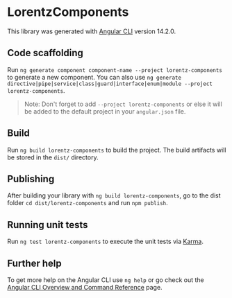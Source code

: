 # LorentzComponents

This library was generated with [Angular CLI](https://github.com/angular/angular-cli) version 14.2.0.

## Code scaffolding

Run `ng generate component component-name --project lorentz-components` to generate a new component. You can also use `ng generate directive|pipe|service|class|guard|interface|enum|module --project lorentz-components`.
> Note: Don't forget to add `--project lorentz-components` or else it will be added to the default project in your `angular.json` file. 

## Build

Run `ng build lorentz-components` to build the project. The build artifacts will be stored in the `dist/` directory.

## Publishing

After building your library with `ng build lorentz-components`, go to the dist folder `cd dist/lorentz-components` and run `npm publish`.

## Running unit tests

Run `ng test lorentz-components` to execute the unit tests via [Karma](https://karma-runner.github.io).

## Further help

To get more help on the Angular CLI use `ng help` or go check out the [Angular CLI Overview and Command Reference](https://angular.io/cli) page.
